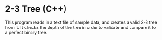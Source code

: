 2-3 Tree (C++) 
=============
This program reads in a text file of sample data, and creates a valid 2-3 tree from it. 
It checks the depth of the tree in order to validate and compare it to a perfect binary tree. 
